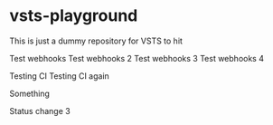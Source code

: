 # vsts-playground

This is just a dummy repository for VSTS to hit

Test webhooks
Test webhooks 2
Test webhooks 3
Test webhooks 4

Testing CI
Testing CI again

Something

Status change 3

